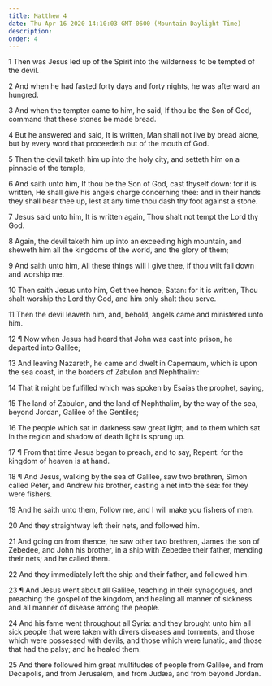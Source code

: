 ```yaml
---
title: Matthew 4
date: Thu Apr 16 2020 14:10:03 GMT-0600 (Mountain Daylight Time)
description: 
order: 4
---
```


<p>
  1 Then was Jesus led up of the Spirit into the wilderness to be tempted of the
  devil.
</p>
<p>
  2 And when he had fasted forty days and forty nights, he was afterward an
  hungred.
</p>
<p>
  3 And when the tempter came to him, he said, If thou be the Son of God,
  command that these stones be made bread.
</p>
<p>
  4 But he answered and said, It is written, Man shall not live by bread alone,
  but by every word that proceedeth out of the mouth of God.
</p>
<p>
  5 Then the devil taketh him up into the holy city, and setteth him on a
  pinnacle of the temple,
</p>
<p>
  6 And saith unto him, If thou be the Son of God, cast thyself down: for it is
  written, He shall give his angels charge concerning thee: and in their hands
  they shall bear thee up, lest at any time thou dash thy foot against a stone.
</p>
<p>
  7 Jesus said unto him, It is written again, Thou shalt not tempt the Lord thy
  God.
</p>
<p>
  8 Again, the devil taketh him up into an exceeding high mountain, and sheweth
  him all the kingdoms of the world, and the glory of them;
</p>
<p>
  9 And saith unto him, All these things will I give thee, if thou wilt fall
  down and worship me.
</p>
<p>
  10 Then saith Jesus unto him, Get thee hence, Satan: for it is written, Thou
  shalt worship the Lord thy God, and him only shalt thou serve.
</p>
<p>
  11 Then the devil leaveth him, and, behold, angels came and ministered unto
  him.
</p>
<p>
  12 &#xB6; Now when Jesus had heard that John was cast into prison, he departed
  into Galilee;
</p>
<p>
  13 And leaving Nazareth, he came and dwelt in Capernaum, which is upon the sea
  coast, in the borders of Zabulon and Nephthalim:
</p>
<p>
  14 That it might be fulfilled which was spoken by Esaias the prophet, saying,
</p>
<p>
  15 The land of Zabulon, and the land of Nephthalim, by the way of the sea,
  beyond Jordan, Galilee of the Gentiles;
</p>
<p>
  16 The people which sat in darkness saw great light; and to them which sat in
  the region and shadow of death light is sprung up.
</p>
<p>
  17 &#xB6; From that time Jesus began to preach, and to say, Repent: for the
  kingdom of heaven is at hand.
</p>
<p>
  18 &#xB6; And Jesus, walking by the sea of Galilee, saw two brethren, Simon
  called Peter, and Andrew his brother, casting a net into the sea: for they
  were fishers.
</p>
<p>19 And he saith unto them, Follow me, and I will make you fishers of men.</p>
<span></span>
<p>20 And they straightway left their nets, and followed him.</p>
<p>
  21 And going on from thence, he saw other two brethren, James the son of
  Zebedee, and John his brother, in a ship with Zebedee their father, mending
  their nets; and he called them.
</p>
<p>22 And they immediately left the ship and their father, and followed him.</p>
<p>
  23 &#xB6; And Jesus went about all Galilee, teaching in their synagogues, and
  preaching the gospel of the kingdom, and healing all manner of sickness and
  all manner of disease among the people.
</p>
<p>
  24 And his fame went throughout all Syria: and they brought unto him all sick
  people that were taken with divers diseases and torments, and those which were
  possessed with devils, and those which were lunatic, and those that had the
  palsy; and he healed them.
</p>
<p>
  25 And there followed him great multitudes of people from Galilee, and from
  Decapolis, and from Jerusalem, and from Jud&#xE6;a, and from beyond Jordan.
</p>

